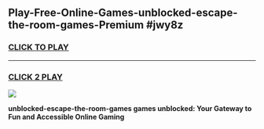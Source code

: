 
## Play-Free-Online-Games-unblocked-escape-the-room-games-Premium #jwy8z
<h3>
<a href="https://premium.freeplayer.one?title=unblocked-escape-the-room-games&ref=8M">CLICK TO PLAY</a></h3>
<hr>

<h3>
<a href="https://premium.freeplayer.one?title=unblocked-escape-the-room-games&ref=8M">CLICK 2 PLAY</a>
  
</h3>

<a href="https://premium.freeplayer.one?title=unblocked-escape-the-room-games&ref=8M"><img src="https://clearcache.store/games.png"></a>


**unblocked-escape-the-room-games games unblocked: Your Gateway to Fun and Accessible Online Gaming**
